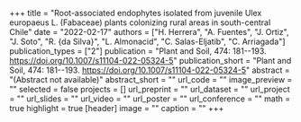 +++
title = "Root-associated endophytes isolated from juvenile Ulex europaeus L. (Fabaceae) plants colonizing rural areas in south-central Chile"
date = "2022-02-17"
authors = ["H. Herrera", "A. Fuentes", "J. Ortiz", "J. Soto", "R. {da Silva}", "L. Almonacid", "C. Salas-Eljatib", "C. Arriagada"]
publication_types = ["2"]
publication = "Plant and Soil, 474: 181--193. https://doi.org/10.1007/s11104-022-05324-5"
publication_short = "Plant and Soil, 474: 181--193. https://doi.org/10.1007/s11104-022-05324-5"
abstract = "(Abstract not available)"
abstract_short = ""
url_code = ""
image_preview = ""
selected = false
projects = []
url_preprint = ""
url_dataset = ""
url_project = ""
url_slides = ""
url_video = ""
url_poster = ""
url_conference = ""
math = true
highlight = true
[header]
image = ""
caption = ""
+++
